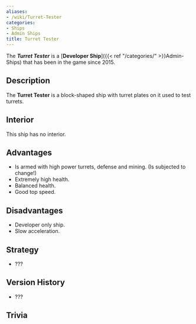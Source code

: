 ```yaml
---
aliases:
- /wiki/Turret-Tester
categories:
- Ships
- Admin Ships
title: Turret Tester
---
```


The **_Turret Tester_** is a [**Developer Ship**]({{< ref "/categories/" >}}Admin-Ships) that has been in the game since 2015. 

## Description

The **Turret Tester** is a block-shaped ship with turret plates on it used to test turrets.

## Interior

This ship has no interior.

## Advantages

- Is armed with high power turrets, defense and mining. (Is subjected to change!)
- Extremely high health.
- Balanced health.
- Good top speed.

## Disadvantages

- Developer only ship.
- Slow acceleration.

## Strategy

- ???

## Version History 

- ???

## Trivia